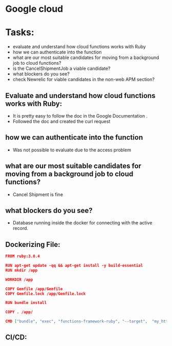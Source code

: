 # Google cloud

# Tasks:

- evaluate and understand how cloud functions works with Ruby
- how we can authenticate into the function
- what are our most suitable candidates for moving from a background job to cloud functions?
- is the CancelShipmentJob a viable candidate?
- what blockers do you see?
- check Newrelic for viable candidates in the non-web APM section?

## Evaluate and understand how cloud functions works with Ruby:

- It is pretty easy to follow the doc in the Google Documentation .
- Followed the doc and created the curl request

## how we can authenticate into the function

- Was not possible to evaluate due to the access problem

## what are our most suitable candidates for moving from a background job to cloud functions?

- Cancel Shipment is fine

## what blockers do you see?

- Database running inside the docker for connecting with the active record.

## Dockerizing File:

```json
FROM ruby:3.0.4

RUN apt-get update -qq && apt-get install -y build-essential
RUN mkdir /app

WORKDIR /app

COPY Gemfile /app/Gemfile
COPY Gemfile.lock /app/Gemfile.lock

RUN bundle install

COPY . /app/

CMD ["bundle", "exec", "functions-framework-ruby", "--target",  "my_http_function"] 
```

## CI/CD: